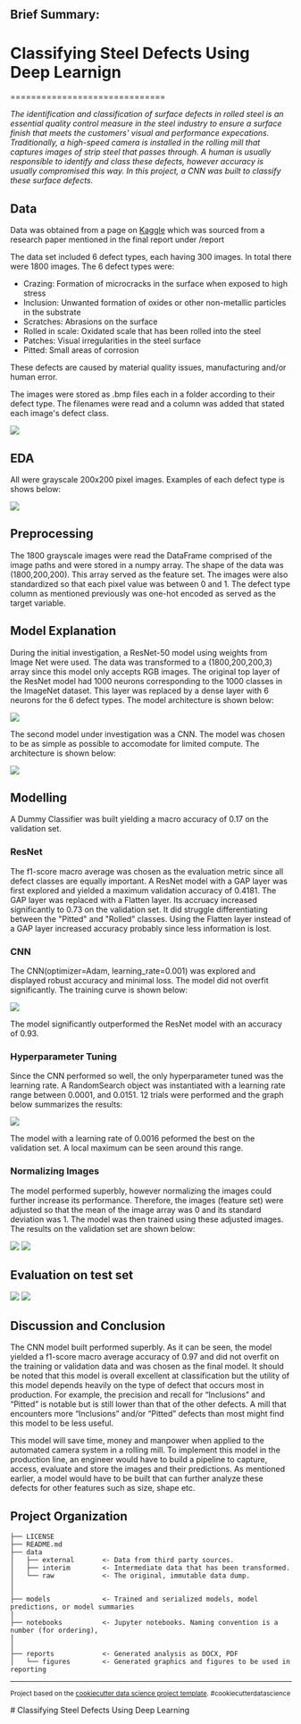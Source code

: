 ## Brief Summary:

# Classifying Steel Defects Using Deep Learnign
==============================

_The identification and classification of surface defects in rolled steel is an essential quality control measure in the steel industry to ensure a surface finish that meets the customers' visual and performance expecations. Traditionally, a high-speed camera is installed in the rolling mill that captures images of strip steel that passes through. A human is usually responsible to identify and class these defects, however accuracy is usually compromised this way. In this project, a CNN was built to classify these surface defects._


## Data

Data was obtained from a page on [Kaggle](https://www.kaggle.com/datasets/fantacher/neu-metal-surface-defects-data)
which was sourced from a research paper mentioned in the final report under /report

The data set included 6 defect types, each having 300 images. In total there were 1800 images. The 6 defect types were:
*	Crazing: Formation of microcracks in the surface when exposed to high stress
*	Inclusion: Unwanted formation of oxides or other non-metallic particles in the substrate
*	Scratches: Abrasions on the surface
*	Rolled in scale: Oxidated scale that has been rolled into the steel
*	Patches: Visual irregularities in the steel surface
*	Pitted: Small areas of corrosion

These defects are caused by material quality issues, manufacturing and/or human error.

The images were stored as .bmp files each in a folder according to their defect type. The filenames were read and a column was added that stated each image's defect class.

![](/reports/figures/data_example.png)


## EDA

All were grayscale 200x200 pixel images. Examples of each defect type is shows below:

![](/reports/figures/images_example.png)


## Preprocessing

The 1800 grayscale images were read the DataFrame comprised of the image paths and were stored in a numpy array. The shape of the data was (1800,200,200). This array served as the feature set. The images were also standardized so that each pixel value was between 0 and 1. The defect type column as mentioned previously was one-hot encoded as served as the target variable.


## Model Explanation

During the initial investigation, a ResNet-50 model using weights from Image Net were used. The data was transformed to a (1800,200,200,3) array since this model only accepts RGB images. The original top layer of the ResNet model had 1000 neurons corresponding to the 1000 classes in the ImageNet dataset. This layer was replaced by a dense layer with 6 neurons for the 6 defect types. The model architecture is shown below:

![](/reports/figures/resnet_map.png)

The second model under investigation was a CNN. The model was chosen to be as simple as possible to accomodate for limited compute. The architecture is shown below:

![](/reports/figures/cnn_map.png)


## Modelling

A Dummy Classifier was built yielding a macro accuracy of 0.17 on the validation set.

### ResNet
The f1-score macro average was chosen as the evaluation metric since all defect classes are equally important. A ResNet model with a GAP layer was first explored and yielded a maximum validation accuracy of 0.4181. The GAP layer was replaced with a Flatten layer. Its accruacy increased significantly to 0.73 on the validation set. It did struggle differentiating between the "Pitted" and "Rolled" classes. Using the Flatten layer instead of a GAP layer increased accuracy probably since less information is lost.

### CNN
The CNN(optimizer=Adam, learning_rate=0.001) was explored and displayed robust accuracy and minimal loss. The model did not overfit significantly. The training curve is shown below:

![](/reports/figures/train_val_graph_cnn.png)

The model significantly outperformed the ResNet model with an accuracy of 0.93.

### Hyperparameter Tuning

Since the CNN performed so well, the only hyperparameter tuned was the learning rate. A RandomSearch object was instantiated with a learning rate range between 0.0001, and 0.0151. 12 trials were performed and the graph below summarizes the results:

![](/reports/figures/acc_plot.png)

The model with a learning rate of 0.0016 peformed the best on the validation set. A local maximum can be seen around this range.

### Normalizing Images

The model performed superbly, however normalizing the images could further increase its performance. Therefore, the images (feature set) were adjusted so that the mean of the image array was 0 and its standard deviation was 1. The model was then trained using these adjusted images. The results on the validation set are shown below:

![](/reports/figures/classification_report/class_norm_cnn.png)
![](/reports/figures/confusion_matrix/conmat_norm_cnn.png)

## Evaluation on test set

![](/reports/figures/classification_report/class_test.png)
![](/reports/figures/confusion_matrix/conmat_test.png)


## Discussion and Conclusion

The CNN model built performed superbly. As it can be seen, the model yielded a f1-score macro average accuracy of 0.97 and did not overfit on the training or validation data and was chosen as the final model. It should be noted that this model is overall excellent at classification but the utility of this model depends heavily on the type of defect that occurs most in production. For example, the precision and recall for “Inclusions” and “Pitted” is notable but is still lower than that of the other defects. A mill that encounters more “Inclusions” and/or “Pitted” defects than most might find this model to be less useful. 

This model will save time, money and manpower when applied to the automated camera system in a rolling mill. To implement this model in the production line, an engineer would have to build a pipeline to capture, access, evaluate and store the images and their predictions. As mentioned earlier, a model would have to be built that can further analyze these defects for other features such as size, shape etc.


Project Organization
------------

    ├── LICENSE
    ├── README.md          
    ├── data
    │   ├── external       <- Data from third party sources.
    │   ├── interim        <- Intermediate data that has been transformed.
    │   └── raw            <- The original, immutable data dump.
    │
    │
    ├── models             <- Trained and serialized models, model predictions, or model summaries
    │
    ├── notebooks          <- Jupyter notebooks. Naming convention is a number (for ordering),
    │          
    │
    ├── reports            <- Generated analysis as DOCX, PDF
    │   └── figures        <- Generated graphics and figures to be used in reporting

--------

<p><small>Project based on the <a target="_blank" href="https://drivendata.github.io/cookiecutter-data-science/">cookiecutter data science project template</a>. #cookiecutterdatascience</small></p>
# Classifying Steel Defects Using Deep Learning

